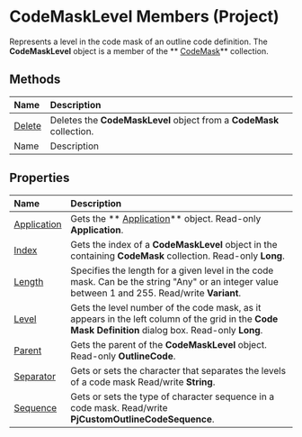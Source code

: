 
# CodeMaskLevel Members (Project)
Represents a level in the code mask of an outline code definition. The  **CodeMaskLevel** object is a member of the ** [CodeMask](4d0a22f4-fee9-8f4b-a0c0-7bc817ad3f6a.md)** collection.

## Methods



|**Name**|**Description**|
|:-----|:-----|
| [Delete](0630c476-d45a-081b-01de-dc6d8ab17a9a.md)|Deletes the  **CodeMaskLevel** object from a **CodeMask** collection.|
|Name|Description|

## Properties



|**Name**|**Description**|
|:-----|:-----|
| [Application](51365cbe-a4a4-712f-2fb5-7c38077a9b4b.md)|Gets the  ** [Application](8eb91712-7784-a102-38c0-19bb056c27e9.md)** object. Read-only **Application**.|
| [Index](434006d5-c1da-d0f0-abd1-22791321284d.md)|Gets the index of a  **CodeMaskLevel** object in the containing **CodeMask** collection. Read-only **Long**.|
| [Length](64c89e59-dc8e-9ed0-f0a6-b7d7db23cb78.md)|Specifies the length for a given level in the code mask. Can be the string "Any" or an integer value between 1 and 255. Read/write  **Variant**.|
| [Level](aa8319cb-8199-c695-fd73-aef81708619f.md)|Gets the level number of the code mask, as it appears in the left column of the grid in the  **Code Mask Definition** dialog box. Read-only **Long**.|
| [Parent](de0d7817-c13b-d17e-6550-937b9219db65.md)|Gets the parent of the  **CodeMaskLevel** object. Read-only **OutlineCode**.|
| [Separator](e439e778-1aee-3469-3d88-79489b7715fd.md)|Gets or sets the character that separates the levels of a code mask Read/write  **String**.|
| [Sequence](539629b7-eb7d-aaf0-3278-39bd80494303.md)|Gets or sets the type of character sequence in a code mask. Read/write  **PjCustomOutlineCodeSequence**.|
